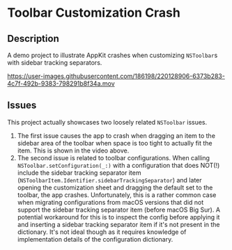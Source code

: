# Toolbar Customization Crash

## Description

A demo project to illustrate AppKit crashes when customizing `NSToolbar`s with sidebar tracking separators.

https://user-images.githubusercontent.com/186198/220128906-6373b283-4c7f-492b-9383-798291b8f34a.mov

## Issues

This project actually showcases two loosely related `NSToolbar` issues. 

1. The first issue causes the app to crash when dragging an item to the sidebar area of the toolbar when space is too tight to actually fit the item. This is shown in the video above.
2. The second issue is related to toolbar configurations. When calling `NSToolbar.setConfiguration(_:)` with a configuration that does NOT(!) include the sidebar tracking separator item (`NSToolbarItem.Identifier.sidebarTrackingSeparator`) and later opening the customization sheet and dragging the default set to the toolbar, the app crashes. Unfortunately, this is a rather common case when migrating configurations from macOS versions that did not support the sidebar tracking separator item (before macOS Big Sur). A potential workaround for this is to inspect the config before applying it and inserting a sidebar tracking separator item if it's not present in the dictionary. It's not ideal though as it requires knowledge of implementation details of the configuration dictionary.

